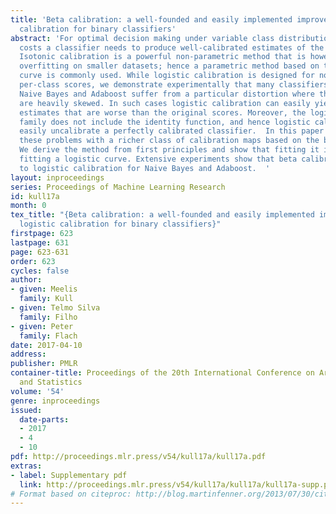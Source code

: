 ```yaml
---
title: 'Beta calibration: a well-founded and easily implemented improvement on logistic
  calibration for binary classifiers'
abstract: 'For optimal decision making under variable class distributions and misclassification
  costs a classifier needs to produce well-calibrated estimates of the posterior probability.
  Isotonic calibration is a powerful non-parametric method that is however prone to
  overfitting on smaller datasets; hence a parametric method based on the logistic
  curve is commonly used. While logistic calibration is designed for normally distributed
  per-class scores, we demonstrate experimentally that many classifiers including
  Naive Bayes and Adaboost suffer from a particular distortion where these score distributions
  are heavily skewed. In such cases logistic calibration can easily yield probability
  estimates that are worse than the original scores. Moreover, the logistic curve
  family does not include the identity function, and hence logistic calibration can
  easily uncalibrate a perfectly calibrated classifier.  In this paper we solve all
  these problems with a richer class of calibration maps based on the beta distribution.
  We derive the method from first principles and show that fitting it is as easy as
  fitting a logistic curve. Extensive experiments show that beta calibration is superior
  to logistic calibration for Naive Bayes and Adaboost.  '
layout: inproceedings
series: Proceedings of Machine Learning Research
id: kull17a
month: 0
tex_title: "{Beta calibration: a well-founded and easily implemented improvement on
  logistic calibration for binary classifiers}"
firstpage: 623
lastpage: 631
page: 623-631
order: 623
cycles: false
author:
- given: Meelis
  family: Kull
- given: Telmo Silva
  family: Filho
- given: Peter
  family: Flach
date: 2017-04-10
address: 
publisher: PMLR
container-title: Proceedings of the 20th International Conference on Artificial Intelligence
  and Statistics
volume: '54'
genre: inproceedings
issued:
  date-parts:
  - 2017
  - 4
  - 10
pdf: http://proceedings.mlr.press/v54/kull17a/kull17a.pdf
extras:
- label: Supplementary pdf
  link: http://proceedings.mlr.press/v54/kull17a/kull17a/kull17a-supp.pdf
# Format based on citeproc: http://blog.martinfenner.org/2013/07/30/citeproc-yaml-for-bibliographies/
---
```

